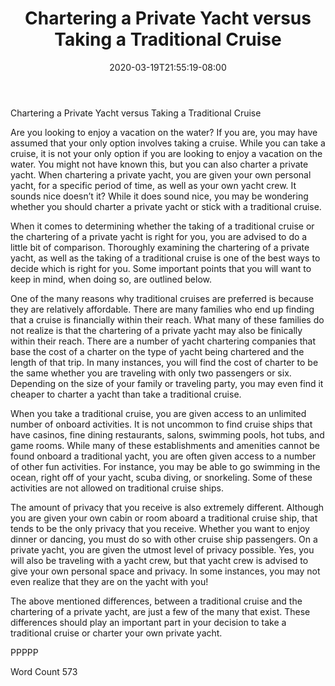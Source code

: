 ﻿---
title: "Chartering a Private Yacht versus Taking a Traditional Cruise"
date: 2020-03-19T21:55:19-08:00
description: "Private Yacht Charters TXT Tips for Web Success"
featured_image: "/images/Private Yacht Charters TXT.jpg"
tags: ["Private Yacht Charters TXT"]
---

Chartering a Private Yacht versus Taking a Traditional Cruise

Are you looking to enjoy a vacation on the water?  If you are, you may have assumed that your only option involves taking a cruise.  While you can take a cruise, it is not your only option if you are looking to enjoy a vacation on the water.  You might not have known this, but you can also charter a private yacht.  When chartering a private yacht, you are given your own personal yacht, for a specific period of time, as well as your own yacht crew.  It sounds nice doesn’t it?  While it does sound nice, you may be wondering whether you should charter a private yacht or stick with a traditional cruise.

When it comes to determining whether the taking of a traditional cruise or the chartering of a private yacht is right for you, you are advised to do a little bit of comparison. Thoroughly examining the chartering of a private yacht, as well as the taking of a traditional cruise is one of the best ways to decide which is right for you.  Some important points that you will want to keep in mind, when doing so, are outlined below.

One of the many reasons why traditional cruises are preferred is because they are relatively affordable.  There are many families who end up finding that a cruise is financially within their reach.  What many of these families do not realize is that the chartering of a private yacht may also be finically within their reach.  There are a number of yacht chartering companies that base the cost of a charter on the type of yacht being chartered and the length of that trip. In many instances, you will find the cost of charter to be the same whether you are traveling with only two passengers or six. Depending on the size of your family or traveling party, you may even find it cheaper to charter a yacht than take a traditional cruise.

When you take a traditional cruise, you are given access to an unlimited number of onboard activities.  It is not uncommon to find cruise ships that have casinos, fine dining restaurants, salons, swimming pools, hot tubs, and game rooms.  While many of these establishments and amenities cannot be found onboard a traditional yacht, you are often given access to a number of other fun activities.  For instance, you may be able to go swimming in the ocean, right off of your yacht, scuba diving, or snorkeling. Some of these activities are not allowed on traditional cruise ships.

The amount of privacy that you receive is also extremely different. Although you are given your own cabin or room aboard a traditional cruise ship, that tends to be the only privacy that you receive. Whether you want to enjoy dinner or dancing, you must do so with other cruise ship passengers.  On a private yacht, you are given the utmost level of privacy possible.  Yes, you will also be traveling with a yacht crew, but that yacht crew is advised to give your own personal space and privacy.  In some instances, you may not even realize that they are on the yacht with you!

The above mentioned differences, between a traditional cruise and the chartering of a private yacht, are just a few of the many that exist.  These differences should play an important part in your decision to take a traditional cruise or charter your own private yacht.

PPPPP

Word Count 573

